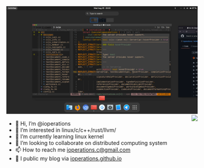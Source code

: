 <img src="nvim.png">

<!-- [![ioperations's GitHub stats](https://github-readme-stats.vercel.app/api/top-langs/?username=ioperations&layout=compact)](https://github.com/ioperations/) -->
<a href="https://github.com/ioperations"> 
 <img align="right" src="https://github-readme-stats.vercel.app/api/top-langs/?username=ioperations&layout=compact" /> 
</a> 



- 👋 Hi, I’m @ioperations
- 👀 I’m interested in linux/c/c++/rust/llvm/
- 🌱 I’m currently learning linux kernel
- 💞️ I’m looking to collaborate on distributed computing system
- 📫 How to reach me ioperations.c@gmail.com
- 📕 I public my blog via [ioperations.github.io](https://ioperations.github.io)

<!---
ioperations/ioperations is a ✨ special ✨ repository because its `README.md` (this file) appears on your GitHub profile.
You can click the Preview link to take a look at your changes.
--->
